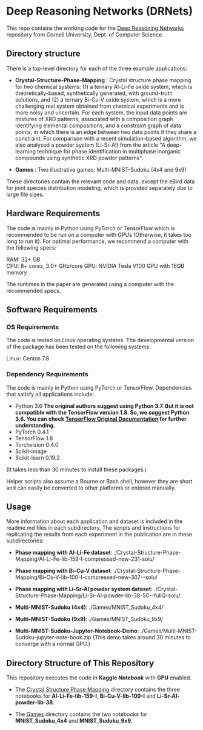 # Deep Reasoning Networks (DRNets)

This repo contains the working code for the [Deep Reasoning Networks](https://github.com/PiGrieco/DRNets-Nature-Machine-Intelligence) repository from Cornell University, Dept. of Computer Science. 


## Directory structure

There is a top-level directory for each of the three example applications:

- **Crystal-Structure-Phase-Mapping** : Crystal structure phase mapping for two chemical systems: (1) a ternary Al-Li-Fe oxide system, which is theoretically-based, synthetically generated, with ground-truth solutions, and (2) a ternary Bi-Cu-V oxide system, which is a more challenging real system obtained from chemical experiments and is more noisy and uncertain. For each system, the input data points are mixtures of XRD patterns, associated with a composition graph identifying elemental compositions, and a constraint graph of data points, in which there is an edge between two data points if they share a constraint. 
For comparison with a recent simulation-based algorithm, we also analysed a powder system (Li-Sr-Al) from the article "A deep-learning technique for phase identification in multiphase inorganic compounds using synthetic XRD powder patterns".

- **Games** : Two illustrative games: Multi-MNIST-Sudoku (4x4 and 9x9)

These directories contain the relevant code and data, except the eBird data for joint species distribution modeling, which is provided separately due to large file sizes.

## Hardware Requirements

The code is mainly in Python using PyTorch or TensorFlow which is recommended to be run on a computer with GPUs (Otherwise, it takes too long to run it). 
For optimal performance, we recommend a computer with the following specs:

RAM: 32+ GB  
CPU: 8+ cores, 3.0+ GHz/core
GPU: NVIDIA Tesla V100 GPU with 16GB memory

The runtimes in the paper are generated using a computer with the recommended specs.

## Software Requirements

### OS Requirements

The code is tested on *Linux* operating systems. The developmental version of the package has been tested on the following systems:

Linux: Centos 7.8

### Dependency Requirements

The code is mainly in Python using PyTorch or TensorFlow. Dependencies that satisfy all applications include:

- Python 3.6 **The original authors suggest using Python 3.7. But it is not compatible with the TensorFlow version 1.8. So, we suggest Python 3.6. You can check [TensorFlow Original Documentation](https://www.tensorflow.org/install/source) for further understanding.**
- PyTorch 0.4.1
- TensorFlow 1.8
- Torchvision 0.4.0
- Scikit-image
- Scikit-learn 0.19.2

(It takes less than 30 minutes to install these packages.)

Helper scripts also assume a Bourne or Bash shell, however they are short and can easily be converted to other platforms or entered manually.

## Usage

More information about each application and dataset is included in the readme.md files in each subdirectory. The scripts and instructions for replicating the results from each experiment in the publication are in these subdirectories:

- **Phase mapping with Al-Li-Fe dataset**: ./Crystal-Structure-Phase-Mapping/Al-Li-Fe-lib-159-I-compressed-new-231-solu/
- **Phase mapping with Bi-Cu-V dataset**: ./Crystal-Structure-Phase-Mapping/Bi-Cu-V-lib-100-I-compressed-new-307--solu/
- **Phase mapping with Li-Sr-Al powder system dataset**: ./Crystal-Structure-Phase-Mapping/Li-Sr-Al-powder-lib-38-50--fullQ-solu/

- **Multi-MNIST-Sudoku (4x4)**: ./Games/MNIST_Sudoku_4x4/
- **Multi-MNIST-Sudoku (9x9)**: ./Games/MNIST_Sudoku_9x9/
- **Multi-MNIST-Sudoku-Jupyter-Notebook-Demo**: ./Games/Multi-MNIST-Sudoku-jupyter-note-book.zip 
  (This demo takes around 30 minutes to converge with a normal GPU.)


## Directory Structure of This Repository

This repository executes the code in **Kaggle Notebook** with **GPU** enabled.

- The [Crystal Structure Phase Mapping](https://github.com/MUmairAk/DRNets/tree/master/Crystal%20Structure%20Phase%20Mapping) directory contains the three notebooks for **Al-Li-Fe-lib-159-I**, **Bi-Cu-V-lib-100-I** and **Li-Sr-Al-powder-lib-38**.

- The [Games](https://github.com/MUmairAk/DRNets/tree/master/Games) directory contains the two notebooks for **MNIST_Sudoku_4x4** and **MNIST_Sudoku_9x9**.
